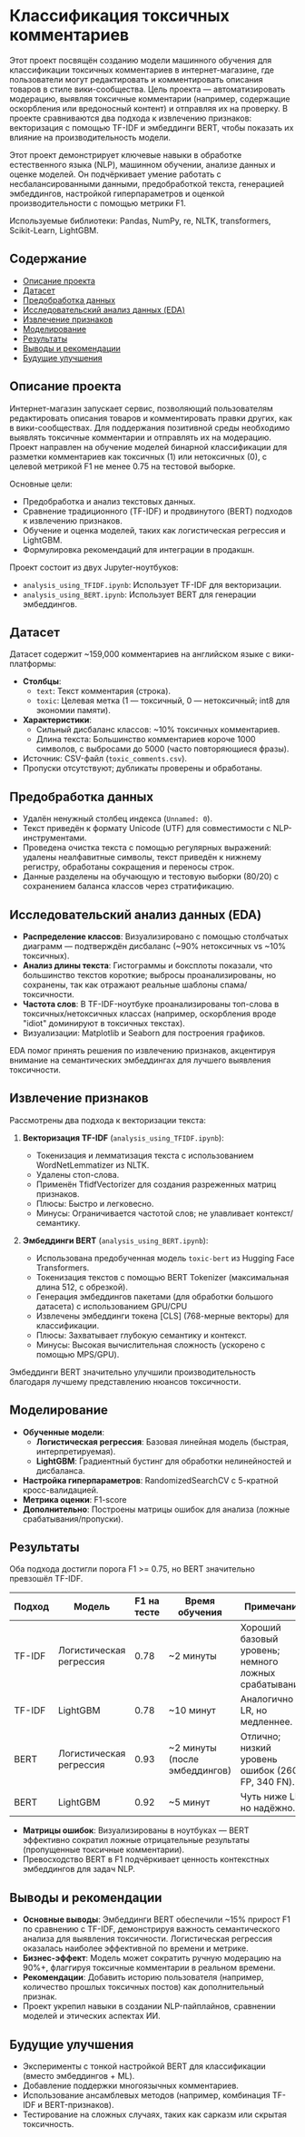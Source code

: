 # Классификация токсичных комментариев

Этот проект посвящён созданию модели машинного обучения для классификации токсичных комментариев в интернет-магазине, где пользователи могут редактировать и комментировать описания товаров в стиле вики-сообщества. Цель проекта — автоматизировать модерацию, выявляя токсичные комментарии (например, содержащие оскорбления или вредоносный контент) и отправляя их на проверку. В проекте сравниваются два подхода к извлечению признаков: векторизация с помощью TF-IDF и эмбеддинги BERT, чтобы показать их влияние на производительность модели.

Этот проект демонстрирует ключевые навыки в обработке естественного языка (NLP), машинном обучении, анализе данных и оценке моделей. Он подчёркивает умение работать с несбалансированными данными, предобработкой текста, генерацией эмбеддингов, настройкой гиперпараметров и оценкой производительности с помощью метрики F1.

Используемые библиотеки: Pandas, NumPy, re, NLTK, transformers, Scikit-Learn, LightGBM.

## Содержание
- [Описание проекта](#описание-проекта)
- [Датасет](#датасет)
- [Предобработка данных](#предобработка-данных)
- [Исследовательский анализ данных (EDA)](#исследовательский-анализ-данных-eda)
- [Извлечение признаков](#извлечение-признаков)
- [Моделирование](#моделирование)
- [Результаты](#результаты)
- [Выводы и рекомендации](#выводы-и-рекомендации)
- [Будущие улучшения](#будущие-улучшения)

## Описание проекта
Интернет-магазин запускает сервис, позволяющий пользователям редактировать описания товаров и комментировать правки других, как в вики-сообществах. Для поддержания позитивной среды необходимо выявлять токсичные комментарии и отправлять их на модерацию. Проект направлен на обучение моделей бинарной классификации для разметки комментариев как токсичных (1) или нетоксичных (0), с целевой метрикой F1 не менее 0.75 на тестовой выборке.

Основные цели:
- Предобработка и анализ текстовых данных.
- Сравнение традиционного (TF-IDF) и продвинутого (BERT) подходов к извлечению признаков.
- Обучение и оценка моделей, таких как логистическая регрессия и LightGBM.
- Формулировка рекомендаций для интеграции в продакшн.

Проект состоит из двух Jupyter-ноутбуков:
- `analysis_using_TFIDF.ipynb`: Использует TF-IDF для векторизации.
- `analysis_using_BERT.ipynb`: Использует BERT для генерации эмбеддингов.

## Датасет
Датасет содержит ~159,000 комментариев на английском языке с вики-платформы:
- **Столбцы**:
  - `text`: Текст комментария (строка).
  - `toxic`: Целевая метка (1 — токсичный, 0 — нетоксичный; int8 для экономии памяти).
- **Характеристики**:
  - Сильный дисбаланс классов: ~10% токсичных комментариев.
  - Длина текста: Большинство комментариев короче 1000 символов, с выбросами до 5000 (часто повторяющиеся фразы).
- Источник: CSV-файл (`toxic_comments.csv`).
- Пропуски отсутствуют; дубликаты проверены и обработаны.

## Предобработка данных
- Удалён ненужный столбец индекса (`Unnamed: 0`).
- Текст приведён к формату Unicode (UTF) для совместимости с NLP-инструментами.
- Проведена очистка текста с помощью регулярных выражений: удалены неалфавитные символы, текст приведён к нижнему регистру, обработаны сокращения и переносы строк.
- Данные разделены на обучающую и тестовую выборки (80/20) с сохранением баланса классов через стратификацию.

## Исследовательский анализ данных (EDA)
- **Распределение классов**: Визуализировано с помощью столбчатых диаграмм — подтверждён дисбаланс (~90% нетоксичных vs ~10% токсичных).
- **Анализ длины текста**: Гистограммы и боксплоты показали, что большинство текстов короткие; выбросы проанализированы, но сохранены, так как отражают реальные шаблоны спама/токсичности.
- **Частота слов**: В TF-IDF-ноутбуке проанализированы топ-слова в токсичных/нетоксичных классах (например, оскорбления вроде "idiot" доминируют в токсичных текстах).
- Визуализации: Matplotlib и Seaborn для построения графиков.

EDA помог принять решения по извлечению признаков, акцентируя внимание на семантических эмбеддингах для лучшего выявления токсичности.

## Извлечение признаков
Рассмотрены два подхода к векторизации текста:

1. **Векторизация TF-IDF** (`analysis_using_TFIDF.ipynb`):
   - Токенизация и лемматизация текста с использованием WordNetLemmatizer из NLTK.
   - Удалены стоп-слова.
   - Применён TfidfVectorizer для создания разреженных матриц признаков.
   - Плюсы: Быстро и легковесно.
   - Минусы: Ограничивается частотой слов; не улавливает контекст/семантику.

2. **Эмбеддинги BERT** (`analysis_using_BERT.ipynb`):
   - Использована предобученная модель `toxic-bert` из Hugging Face Transformers.
   - Токенизация текстов с помощью BERT Tokenizer (максимальная длина 512, с обрезкой).
   - Генерация эмбеддингов пакетами (для обработки большого датасета) с использованием GPU/CPU
   - Извлечены эмбеддинги токена [CLS] (768-мерные векторы) для классификации.
   - Плюсы: Захватывает глубокую семантику и контекст.
   - Минусы: Высокая вычислительная сложность (ускорено с помощью MPS/GPU).

Эмбеддинги BERT значительно улучшили производительность благодаря лучшему представлению нюансов токсичности.

## Моделирование
- **Обученные модели**:
  - **Логистическая регрессия**: Базовая линейная модель (быстрая, интерпретируемая).
  - **LightGBM**: Градиентный бустинг для обработки нелинейностей и дисбаланса.
- **Настройка гиперпараметров**: RandomizedSearchCV с 5-кратной кросс-валидацией.
- **Метрика оценки**: F1-score
- **Дополнительно**: Построены матрицы ошибок для анализа (ложные срабатывания/пропуски).

## Результаты
Оба подхода достигли порога F1 >= 0.75, но BERT значительно превзошёл TF-IDF.

| Подход | Модель                  | F1 на тесте | Время обучения                | Примечания                                            |
|--------|-------------------------|-------------|-------------------------------|-------------------------------------------------------|
| TF-IDF | Логистическая регрессия | 0.78        | ~2 минуты                     | Хороший базовый уровень; немного ложных срабатываний. |
| TF-IDF | LightGBM                | 0.78        | ~10 минут                     | Аналогично LR, но медленнее.                          |
| BERT   | Логистическая регрессия | 0.93        | ~2 минуты (после эмбеддингов) | Отлично; низкий уровень ошибок (260 FP, 340 FN).      |
| BERT   | LightGBM                | 0.92        | ~5 минут                      | Чуть ниже LR, но надёжно.                             |

- **Матрицы ошибок**: Визуализированы в ноутбуках — BERT эффективно сократил ложные отрицательные результаты (пропущенные токсичные комментарии).
- Превосходство BERT в F1 подчёркивает ценность контекстных эмбеддингов для задач NLP.

## Выводы и рекомендации
- **Основные выводы**: Эмбеддинги BERT обеспечили ~15% прирост F1 по сравнению с TF-IDF, демонстрируя важность семантического анализа для выявления токсичности. Логистическая регрессия оказалась наиболее эффективной по времени и метрике.
- **Бизнес-эффект**: Модель может сократить ручную модерацию на 90%+, флаггируя токсичные комментарии в реальном времени.
- **Рекомендации**: Добавить историю пользователя (например, количество прошлых токсичных постов) как дополнительный признак.
- Проект укрепил навыки в создании NLP-пайплайнов, сравнении моделей и этических аспектах ИИ.


## Будущие улучшения
- Эксперименты с тонкой настройкой BERT для классификации (вместо эмбеддингов + ML).
- Добавление поддержки многоязычных комментариев.
- Использование ансамблевых методов (например, комбинация TF-IDF и BERT-признаков).
- Тестирование на сложных случаях, таких как сарказм или скрытая токсичность.
